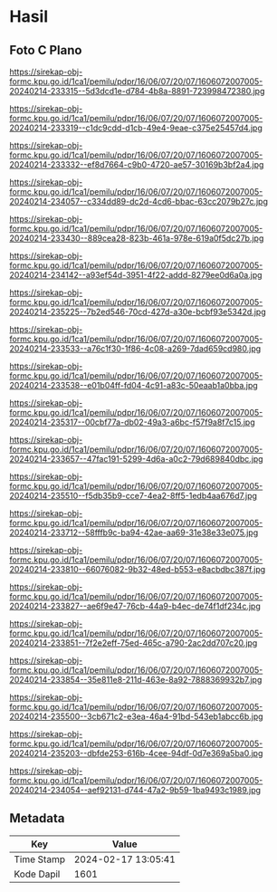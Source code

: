 # Hasil

## Foto C Plano

https://sirekap-obj-formc.kpu.go.id/1ca1/pemilu/pdpr/16/06/07/20/07/1606072007005-20240214-233315--5d3dcd1e-d784-4b8a-8891-723998472380.jpg

https://sirekap-obj-formc.kpu.go.id/1ca1/pemilu/pdpr/16/06/07/20/07/1606072007005-20240214-233319--c1dc9cdd-d1cb-49e4-9eae-c375e25457d4.jpg

https://sirekap-obj-formc.kpu.go.id/1ca1/pemilu/pdpr/16/06/07/20/07/1606072007005-20240214-233332--ef8d7664-c9b0-4720-ae57-30169b3bf2a4.jpg

https://sirekap-obj-formc.kpu.go.id/1ca1/pemilu/pdpr/16/06/07/20/07/1606072007005-20240214-234057--c334dd89-dc2d-4cd6-bbac-63cc2079b27c.jpg

https://sirekap-obj-formc.kpu.go.id/1ca1/pemilu/pdpr/16/06/07/20/07/1606072007005-20240214-233430--889cea28-823b-461a-978e-619a0f5dc27b.jpg

https://sirekap-obj-formc.kpu.go.id/1ca1/pemilu/pdpr/16/06/07/20/07/1606072007005-20240214-234142--a93ef54d-3951-4f22-addd-8279ee0d6a0a.jpg

https://sirekap-obj-formc.kpu.go.id/1ca1/pemilu/pdpr/16/06/07/20/07/1606072007005-20240214-235225--7b2ed546-70cd-427d-a30e-bcbf93e5342d.jpg

https://sirekap-obj-formc.kpu.go.id/1ca1/pemilu/pdpr/16/06/07/20/07/1606072007005-20240214-233533--a76c1f30-1f86-4c08-a269-7dad659cd980.jpg

https://sirekap-obj-formc.kpu.go.id/1ca1/pemilu/pdpr/16/06/07/20/07/1606072007005-20240214-233538--e01b04ff-fd04-4c91-a83c-50eaab1a0bba.jpg

https://sirekap-obj-formc.kpu.go.id/1ca1/pemilu/pdpr/16/06/07/20/07/1606072007005-20240214-235317--00cbf77a-db02-49a3-a6bc-f57f9a8f7c15.jpg

https://sirekap-obj-formc.kpu.go.id/1ca1/pemilu/pdpr/16/06/07/20/07/1606072007005-20240214-233657--47fac191-5299-4d6a-a0c2-79d689840dbc.jpg

https://sirekap-obj-formc.kpu.go.id/1ca1/pemilu/pdpr/16/06/07/20/07/1606072007005-20240214-235510--f5db35b9-cce7-4ea2-8ff5-1edb4aa676d7.jpg

https://sirekap-obj-formc.kpu.go.id/1ca1/pemilu/pdpr/16/06/07/20/07/1606072007005-20240214-233712--58fffb9c-ba94-42ae-aa69-31e38e33e075.jpg

https://sirekap-obj-formc.kpu.go.id/1ca1/pemilu/pdpr/16/06/07/20/07/1606072007005-20240214-233810--66076082-9b32-48ed-b553-e8acbdbc387f.jpg

https://sirekap-obj-formc.kpu.go.id/1ca1/pemilu/pdpr/16/06/07/20/07/1606072007005-20240214-233827--ae6f9e47-76cb-44a9-b4ec-de74f1df234c.jpg

https://sirekap-obj-formc.kpu.go.id/1ca1/pemilu/pdpr/16/06/07/20/07/1606072007005-20240214-233851--7f2e2eff-75ed-465c-a790-2ac2dd707c20.jpg

https://sirekap-obj-formc.kpu.go.id/1ca1/pemilu/pdpr/16/06/07/20/07/1606072007005-20240214-233854--35e811e8-211d-463e-8a92-7888369932b7.jpg

https://sirekap-obj-formc.kpu.go.id/1ca1/pemilu/pdpr/16/06/07/20/07/1606072007005-20240214-235500--3cb671c2-e3ea-46a4-91bd-543eb1abcc6b.jpg

https://sirekap-obj-formc.kpu.go.id/1ca1/pemilu/pdpr/16/06/07/20/07/1606072007005-20240214-235203--dbfde253-616b-4cee-94df-0d7e369a5ba0.jpg

https://sirekap-obj-formc.kpu.go.id/1ca1/pemilu/pdpr/16/06/07/20/07/1606072007005-20240214-234054--aef92131-d744-47a2-9b59-1ba9493c1989.jpg


## Metadata

| Key        | Value               |
| ---------- | ------------------- |
| Time Stamp | 2024-02-17 13:05:41 |
| Kode Dapil | 1601                |



